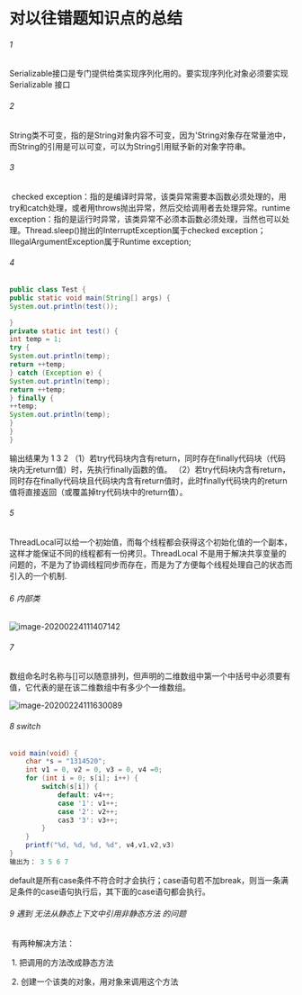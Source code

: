 # 对以往错题知识点的总结

###### 1	

​	Serializable接口是专门提供给类实现序列化用的。要实现序列化对象必须要实现 Serializable 接口

###### 2	

​	String类不可变，指的是String对象内容不可变，因为'String对象存在常量池中，而String的引用是可以可变，可以为String引用赋予新的对象字符串。

###### 3	

​	checked exception：指的是编译时异常，该类异常需要本函数必须处理的，用try和catch处理，或者用throws抛出异常，然后交给调用者去处理异常。runtime exception：指的是运行时异常，该类异常不必须本函数必须处理，当然也可以处理。Thread.sleep()抛出的InterruptException属于checked exception；IllegalArgumentException属于Runtime exception;

###### 4 

```java
public class Test {
public static void main(String[] args) {
System.out.println(test());

}
private static int test() {
int temp = 1;
try {
System.out.println(temp);
return ++temp;
} catch (Exception e) {
System.out.println(temp);
return ++temp;
} finally {
++temp;
System.out.println(temp);
}
}
}
```

  输出结果为 1 3 2
  （1）若try代码块内含有return，同时存在finally代码块（代码块内无return值）时，先执行finally函数的值。
  （2）若try代码块内含有return，同时存在finally代码块且代码块内含有return值时，此时finally代码块内的return值将直接返回（或覆盖掉try代码块中的return值）。

###### 5	

​	ThreadLocal可以给一个初始值，而每个线程都会获得这个初始化值的一个副本，这样才能保证不同的线程都有一份拷贝。ThreadLocal 不是用于解决共享变量的问题的，不是为了协调线程同步而存在，而是为了方便每个线程处理自己的状态而引入的一个机制.

###### 6	内部类 

![image-20200224111407142](https://github.com/Em-yang/Summary/raw/master/img/image-20200224111407142.png)

###### 7	

​	数组命名时名称与[]可以随意排列，但声明的二维数组中第一个中括号中必须要有值，它代表的是在该二维数组中有多少个一维数组。

![image-20200224111630089](https://github.com/Em-yang/Summary/raw/master/img/image-20200224111630089.png)

###### 8	switch

```java
void main(void) {
    char *s = "1314520";
    int v1 = 0, v2 = 0, v3 = 0, v4 =0;
    for (int i = 0; s[i]; i++) {
        switch(s[i]) {
            default: v4++;
            case '1': v1++;
            case '2': v2++;
            cas3 '3': v3++;
        }
    }
    printf("%d, %d, %d, %d", v4,v1,v2,v3)
}
输出为： 3 5 6 7
```

default是所有case条件不符合时才会执行；case语句若不加break，则当一条满足条件的case语句执行后，其下面的case语句都会执行。

###### 9	遇到 无法从静态上下文中引用非静态方法 的问题

​		有两种解决方法：

​				1. 把调用的方法改成静态方法

​				2. 创建一个该类的对象，用对象来调用这个方法
